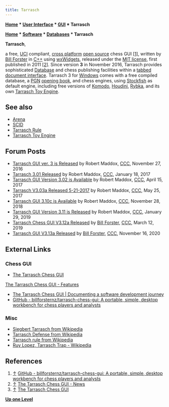 ```yaml
---
title: Tarrasch
---
```

**[Home](Home "Home") \* [User Interface](User_Interface "User Interface") \* [GUI](GUI "GUI") \* Tarrasch**  

**[Home](Home "Home") \* [Software](Software "Software") \* [Databases](Databases "Databases") \* Tarrasch**


**Tarrasch**,  

a free, [UCI](UCI "UCI") compliant, [cross platform](https://en.wikipedia.org/wiki/Cross-platform) [open source](https://en.wikipedia.org/wiki/Open-source_software) chess GUI <a id="cite-note-1" href="#cite-ref-1">[1]</a>, written by [Bill Forster](index.php?title=Bill_Forster&action=edit&redlink=1 "Bill Forster (page does not exist)") in [C++](Cpp "Cpp") using [wxWidgets](https://en.wikipedia.org/wiki/WxWidgets), released under the [MIT license](Massachusetts_Institute_of_Technology#License "Massachusetts Institute of Technology"), first published in 2011 <a id="cite-note-2" href="#cite-ref-2">[2]</a>. 
Since version **3** in November 2016, Tarrasch provides sophisticated [Database](Databases "Databases") and chess publishing facilities within a [tabbed document interface](https://en.wikipedia.org/wiki/Tab_%28GUI%29). Tarrasch 3 for [Windows](Windows "Windows") comes with a free compiled database, a [PGN](Portable_Game_Notation "Portable Game Notation") [opening book](Opening_Book "Opening Book"), and chess engines, using [Stockfish](Stockfish "Stockfish") as default engine, including free versions of [Komodo](Komodo "Komodo"), [Houdini](Houdini "Houdini"), [Rybka](Rybka "Rybka"), and its own [Tarrasch Toy Engine](index.php?title=Tarrasch_Toy_Engine&action=edit&redlink=1 "Tarrasch Toy Engine (page does not exist)"). 



## See also


* [Arena](Arena "Arena")
* [SCID](SCID "SCID")
* [Tarrasch Rule](Tarrasch_Rule "Tarrasch Rule")
* [Tarrasch Toy Engine](index.php?title=Tarrasch_Toy_Engine&action=edit&redlink=1 "Tarrasch Toy Engine (page does not exist)")


## Forum Posts


* [Tarrasch GUI ver. 3 is Released](http://www.talkchess.com/forum/viewtopic.php?t=62295) by Robert Maddox, [CCC](CCC "CCC"), November 27, 2016
* [Tarrasch 3.01 Released](http://www.talkchess.com/forum/viewtopic.php?t=62857) by Robert Maddox, [CCC](CCC "CCC"), January 18, 2017
* [Tarrasch GUI Version 3.02 is Available](http://www.talkchess.com/forum/viewtopic.php?t=63743) by Robert Maddox, [CCC](CCC "CCC"), April 15, 2017
* [Tarrasch V3.03a Released 5-21-2017](http://www.talkchess.com/forum3/viewtopic.php?f=2&t=64082) by Robert Maddox, [CCC](CCC "CCC"), May 25, 2017
* [Tarrasch GUI 3.10c is Available](http://www.talkchess.com/forum3/viewtopic.php?f=2&t=69080) by Robert Maddox, [CCC](CCC "CCC"), November 28, 2018
* [Tarrasch GUI Version 3.11 is Released](http://www.talkchess.com/forum3/viewtopic.php?f=2&t=69765) by Robert Maddox, [CCC](CCC "CCC"), January 29, 2019
* [Tarrasch Chess GUI V3.12a Released](http://www.talkchess.com/forum3/viewtopic.php?f=2&t=70180) by [Bill Forster](index.php?title=Bill_Forster&action=edit&redlink=1 "Bill Forster (page does not exist)"), [CCC](CCC "CCC"), March 12, 2019
* [Tarrasch GUI V3.13a Released](http://www.talkchess.com/forum3/viewtopic.php?f=2&t=75829) by [Bill Forster](index.php?title=Bill_Forster&action=edit&redlink=1 "Bill Forster (page does not exist)"), [CCC](CCC "CCC"), November 16, 2020


## External Links


### Chess GUI


* [The Tarrasch Chess GUI](https://triplehappy.com/Home.html)


 [The Tarrasch Chess GUI - Features](https://triplehappy.com/features.html)
* [The Tarrasch Chess GUI | Documenting a software development journey](https://triplehappy.wordpress.com/)
* [GitHub - billforsternz/tarrasch-chess-gui: A portable, simple, desktop workbench for chess players and analysts](https://github.com/billforsternz/tarrasch-chess-gui)


### Misc


* [Siegbert Tarrasch from Wikipedia](https://en.wikipedia.org/wiki/Siegbert_Tarrasch)
* [Tarrasch Defense from Wikipedia](https://en.wikipedia.org/wiki/Tarrasch_Defense)
* [Tarrasch rule from Wikipedia](https://en.wikipedia.org/wiki/Tarrasch_rule)
* [Ruy Lopez, Tarrasch Trap - Wikipedia](https://en.wikipedia.org/wiki/Ruy_Lopez,_Tarrasch_Trap)


## References


1. <a id="cite-ref-1" href="#cite-note-1">↑</a> [GitHub - billforsternz/tarrasch-chess-gui: A portable, simple, desktop workbench for chess players and analysts](https://github.com/billforsternz/tarrasch-chess-gui)
2. <a id="cite-ref-2" href="#cite-note-2">↑</a> [The Tarrasch Chess GUI - News](https://triplehappy.com/News.html)
3. <a id="cite-ref-3" href="#cite-note-3">↑</a> [The Tarrasch Chess GUI](https://triplehappy.com/Home.html)

**[Up one Level](GUI "GUI")**







 

